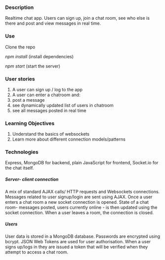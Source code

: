 ### Description
Realtime chat app. Users can sign up, join a chat room, see who else is there and post and view messages in real time.

### Use
Clone the repo 

*npm install* (install dependencies)

*npm start* (start the server)

### User stories
1. A user can sign up / log to the app
2. A user can enter a chatroom and:
3. post a message
4. see dynamically updated list of users in chatroom
5. see all messages posted in real time
  
### Learning Objectives
1. Understand the basics of websockets
2. Learn more about different connection models/patterns

### Technologies
Express, MongoDB for backend, plain JavaScript for frontend, Socket.io for the chat itself.

##### Server- client connection
A mix of standard AJAX calls/ HTTP requests and Websockets connections. Messages related to user signup/login are sent using AJAX. Once a user enters a chat room a new socket connection is opened. State of a chat room- messages posted, users currently online - is then updated using the socket connection. When a user leaves a room, the connection is closed.

##### Users
User data is stored in a MongoDB database. Passwords are encrypted using bcrypt. JSON Web Tokens are used for user authorisation. When a user signs up/logs in they are issued a token that will be verified when they attempt to access a chat room.
